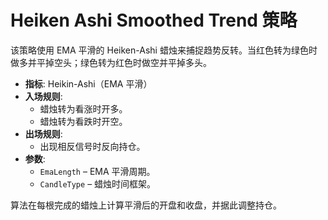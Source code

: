 # Heiken Ashi Smoothed Trend 策略

该策略使用 EMA 平滑的 Heiken-Ashi 蜡烛来捕捉趋势反转。当红色转为绿色时做多并平掉空头；绿色转为红色时做空并平掉多头。

- **指标**: Heikin-Ashi（EMA 平滑）
- **入场规则**:
  - 蜡烛转为看涨时开多。
  - 蜡烛转为看跌时开空。
- **出场规则**:
  - 出现相反信号时反向持仓。
- **参数**:
  - `EmaLength` – EMA 平滑周期。
  - `CandleType` – 蜡烛时间框架。

算法在每根完成的蜡烛上计算平滑后的开盘和收盘，并据此调整持仓。
